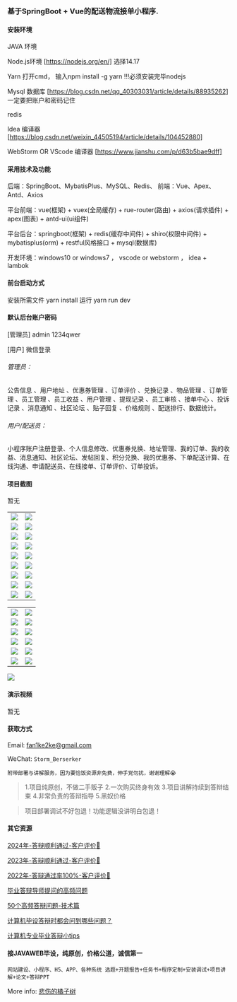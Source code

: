 ### 基于SpringBoot + Vue的配送物流接单小程序.

#### 安装环境

JAVA 环境 

Node.js环境 [https://nodejs.org/en/] 选择14.17

Yarn 打开cmd， 输入npm install -g yarn !!!必须安装完毕nodejs

Mysql 数据库 [https://blog.csdn.net/qq_40303031/article/details/88935262] 一定要把账户和密码记住

redis

Idea 编译器 [https://blog.csdn.net/weixin_44505194/article/details/104452880]

WebStorm OR VScode 编译器 [https://www.jianshu.com/p/d63b5bae9dff]

#### 采用技术及功能

后端：SpringBoot、MybatisPlus、MySQL、Redis、
前端：Vue、Apex、Antd、Axios

平台前端：vue(框架) + vuex(全局缓存) + rue-router(路由) + axios(请求插件) + apex(图表)  + antd-ui(ui组件)

平台后台：springboot(框架) + redis(缓存中间件) + shiro(权限中间件) + mybatisplus(orm) + restful风格接口 + mysql(数据库)

开发环境：windows10 or windows7 ， vscode or webstorm ， idea + lambok


#### 前台启动方式
安装所需文件 yarn install 
运行 yarn run dev

#### 默认后台账户密码
[管理员]
admin
1234qwer

[用户]
微信登录

###### 管理员：
公告信息 、用户地址 、优惠券管理 、订单评价 、兑换记录 、物品管理 、订单管理 、员工管理 、员工收益 、用户管理 、提现记录 、员工审核 、接单中心 、投诉记录 、消息通知 、社区论坛 、贴子回复 、价格规则 、配送排行、数据统计。

###### 用户/配送员：
小程序账户注册登录、个人信息修改、优惠券兑换、地址管理、我的订单、我的收益、消息通知、社区论坛、发帖回复、积分兑换、我的优惠券、下单配送计算、在线沟通、申请配送员、在线接单、订单评价、订单投诉。

#### 项目截图
暂无

|  |  |
|---------------------|---------------------|
| ![](https://fank-bucket-oss.oss-cn-beijing.aliyuncs.com/img/f0aae20c-0515-4bba-b0d2-e8ba34321cd8.png) | ![](https://fank-bucket-oss.oss-cn-beijing.aliyuncs.com/img/17936bec-d97b-4e93-97e8-d2c635279193.png) |
| ![](https://fank-bucket-oss.oss-cn-beijing.aliyuncs.com/img/ed7dfc29-baeb-4c89-8985-5bc1f36bee6d.png) | ![](https://fank-bucket-oss.oss-cn-beijing.aliyuncs.com/img/410dbf7e-87be-4e04-a72b-21596e8e5d72.png) |
| ![](https://fank-bucket-oss.oss-cn-beijing.aliyuncs.com/img/e1707f76-25ce-4f5c-a9ef-afdc9e3c9cd7.png) | ![](https://fank-bucket-oss.oss-cn-beijing.aliyuncs.com/img/236b98a4-b5c5-4a00-939a-d360876f86f6.png) |
| ![](https://fank-bucket-oss.oss-cn-beijing.aliyuncs.com/img/e82bf34b-5ab4-49d9-b240-9f34a6c7b622.png) | ![](https://fank-bucket-oss.oss-cn-beijing.aliyuncs.com/img/167fd88b-dea6-4cb3-8445-b68503be6112.png) |
| ![](https://fank-bucket-oss.oss-cn-beijing.aliyuncs.com/img/db6dfb84-1ba5-4607-9752-13139fb08a6c.png) | ![](https://fank-bucket-oss.oss-cn-beijing.aliyuncs.com/img/85c27f73-60ae-488e-9624-3fac70ff6f9c.png) |
| ![](https://fank-bucket-oss.oss-cn-beijing.aliyuncs.com/img/d05fd435-34cc-4839-9607-98ee1450146d.png) | ![](https://fank-bucket-oss.oss-cn-beijing.aliyuncs.com/img/063c5404-857b-458a-811b-d38a596c4522.png) |
| ![](https://fank-bucket-oss.oss-cn-beijing.aliyuncs.com/img/c4a82bac-17c8-4a87-a358-d09407cb5bb1.png) | ![](https://fank-bucket-oss.oss-cn-beijing.aliyuncs.com/img/03e0f4d5-7e36-46d4-a768-45d4c2031a8f.png) |
| ![](https://fank-bucket-oss.oss-cn-beijing.aliyuncs.com/img/99734fec-0640-4d51-acc4-5cdacf9e39fc.png) | ![](https://fank-bucket-oss.oss-cn-beijing.aliyuncs.com/img/fa261320-6ddd-4062-bfa7-2428ac51e867.png) |
| ![](https://fank-bucket-oss.oss-cn-beijing.aliyuncs.com/img/77866c9f-07d8-42ea-8f1d-e60893611b32.png) | ![](https://fank-bucket-oss.oss-cn-beijing.aliyuncs.com/img/f8b8155d-9792-43e8-99a2-446e2b52cda8.png) |

|  |  |
|---------------------|---------------------|
| ![](https://fank-bucket-oss.oss-cn-beijing.aliyuncs.com/img/5895f2b0-eead-4750-96e3-295132c74a46.png) | ![](https://fank-bucket-oss.oss-cn-beijing.aliyuncs.com/img/ffb261a9-8fc2-445a-8a89-d48a9c881d55.png) |
| ![](https://fank-bucket-oss.oss-cn-beijing.aliyuncs.com/img/4305d395-23e2-40ea-8594-5467b1c3bbbe.png) | ![](https://fank-bucket-oss.oss-cn-beijing.aliyuncs.com/img/db14dcf3-b919-4607-898f-cc8fdb000233.png) |
| ![](https://fank-bucket-oss.oss-cn-beijing.aliyuncs.com/img/932f8e6c-b09b-4673-932c-78a8afff9062.png) | ![](https://fank-bucket-oss.oss-cn-beijing.aliyuncs.com/img/b54cfd86-5843-48a6-8016-48bb9f9ca39a.png) |
| ![](https://fank-bucket-oss.oss-cn-beijing.aliyuncs.com/img/89b86181-eb7a-4a13-a4eb-681fdd91dc24.png) | ![](https://fank-bucket-oss.oss-cn-beijing.aliyuncs.com/img/a6e218ec-7bdb-4f95-b6a2-d71f6729498b.png) |
| ![](https://fank-bucket-oss.oss-cn-beijing.aliyuncs.com/img/004a760d-16c3-4ee6-b5af-227005f2c87d.png) | ![](https://fank-bucket-oss.oss-cn-beijing.aliyuncs.com/img/91432dd2-a237-4b80-b3d6-5e04efbce207.png) |
| ![](https://fank-bucket-oss.oss-cn-beijing.aliyuncs.com/img/0d5417e1-4e2a-454c-bbbb-1323980a2d85.png) | ![](https://fank-bucket-oss.oss-cn-beijing.aliyuncs.com/img/68231e46-283f-46c1-b6ae-dab14bfd0ca0.png) |

![](https://fank-bucket-oss.oss-cn-beijing.aliyuncs.com/work/936e9baf53eb9a217af4f89c616dc19.png)

#### 演示视频

暂无

#### 获取方式

Email: fan1ke2ke@gmail.com

WeChat: `Storm_Berserker`

`附带部署与讲解服务，因为要恰饭资源非免费，伸手党勿扰，谢谢理解😭`

> 1.项目纯原创，不做二手贩子 2.一次购买终身有效 3.项目讲解持续到答辩结束 4.非常负责的答辩指导 5.黑奴价格

> 项目部署调试不好包退！功能逻辑没讲明白包退！

#### 其它资源

[2024年-答辩顺利通过-客户评价👻](https://berserker287.github.io/2024/06/06/2024%E5%B9%B4%E7%AD%94%E8%BE%A9%E9%A1%BA%E5%88%A9%E9%80%9A%E8%BF%87/)

[2023年-答辩顺利通过-客户评价🐢](https://berserker287.github.io/2023/06/14/2023%E5%B9%B4%E7%AD%94%E8%BE%A9%E9%A1%BA%E5%88%A9%E9%80%9A%E8%BF%87/)

[2022年-答辩通过率100%-客户评价🐣](https://berserker287.github.io/2022/05/25/%E9%A1%B9%E7%9B%AE%E4%BA%A4%E6%98%93%E8%AE%B0%E5%BD%95/)

[毕业答辩导师提问的高频问题](https://berserker287.github.io/2023/06/13/%E6%AF%95%E4%B8%9A%E7%AD%94%E8%BE%A9%E5%AF%BC%E5%B8%88%E6%8F%90%E9%97%AE%E7%9A%84%E9%AB%98%E9%A2%91%E9%97%AE%E9%A2%98/)

[50个高频答辩问题-技术篇](https://berserker287.github.io/2023/06/13/50%E4%B8%AA%E9%AB%98%E9%A2%91%E7%AD%94%E8%BE%A9%E9%97%AE%E9%A2%98-%E6%8A%80%E6%9C%AF%E7%AF%87/)

[计算机毕设答辩时都会问到哪些问题？](https://www.zhihu.com/question/31020988)

[计算机专业毕业答辩小tips](https://zhuanlan.zhihu.com/p/145911029)

#### 接JAVAWEB毕设，纯原创，价格公道，诚信第一

`网站建设、小程序、H5、APP、各种系统 选题+开题报告+任务书+程序定制+安装调试+项目讲解+论文+答辩PPT`

More info: [悲伤的橘子树](https://berserker287.github.io/)
